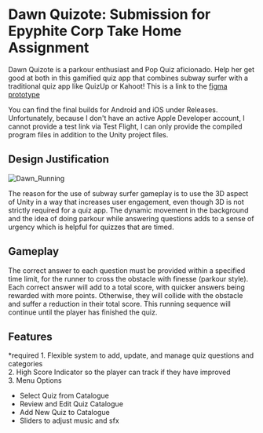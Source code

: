# Dawn Quizote: Submission for Epyphite Corp Take Home Assignment

Dawn Quizote is a parkour enthusiast and Pop Quiz aficionado. Help her get good at both in this gamified quiz app that combines subway surfer with a traditional quiz app like QuizUp or Kahoot!
This is a link to the [figma prototype](https://tinyurl.com/danielEpyphiteAppMockup)

You can find the final builds for Android and iOS under Releases.
Unfortunately, because I don't have an active Apple Developer account, I cannot provide a test link via Test Flight, I can only provide the compiled program files in addition to the Unity project files.

## Design Justification
![Dawn_Running](https://github.com/user-attachments/assets/3c5ea703-5e27-45f0-8f80-7f88e5e95087)

The reason for the use of subway surfer gameplay is to use the 3D aspect of Unity in a way that increases user engagement, even though 3D is not strictly required for a quiz app. The dynamic movement in the background and the idea of doing parkour while answering questions adds to a sense of urgency which is helpful for quizzes that are timed.

## Gameplay

The correct answer to each question must be provided within a specified time limit, for the runner to cross the obstacle with finesse (parkour style). Each correct answer will add to a total score, with quicker answers being rewarded with more points. Otherwise, they will collide with the obstacle and suffer a reduction in their total score. This running sequence will continue until the player has finished the quiz.

## Features

*required 1. Flexible system to add, update, and manage quiz questions and categories  
2. High Score Indicator so the player can track if they have improved  
3. Menu Options

- Select Quiz from Catalogue
- Review and Edit Quiz Catalogue
- Add New Quiz to Catalogue
- Sliders to adjust music and sfx
